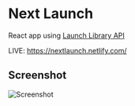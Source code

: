 # Next Launch
React app using [Launch Library API](https://launchlibrary.net/)

LIVE: https://nextlaunch.netlify.com/

## Screenshot
![Screenshot](https://i.imgur.com/lkzRM0v.png)